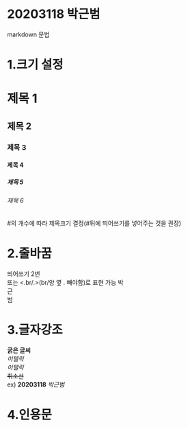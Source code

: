 # 20203118 박근범
markdown 문법

# 1.크기 설정
# 제목 1
## 제목 2
### 제목 3
#### 제목 4
##### 제목 5
###### 제목 6
#의 개수에 따라 제목크기 결정(#뒤에 띄어쓰기를 넣어주는 것을 권장)

# 2.줄바꿈
띄어쓰기 2번  
또는 <.br/.>(br/양 옆 . 빼야함)로 표현 가능
박  
근<br/>범

# 3.글자강조
**굵은 글씨**  
*이텔릭*  
_이탤릭_  
~~취소선~~  
ex)
**20203118** *박근범*

# 4.인용문
